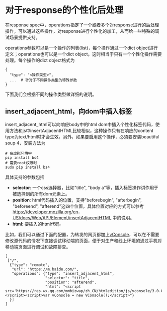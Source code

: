 # 对于response的个性化后处理

在response spec中，operations指定了一个或者多个对response进行的后处理操作，可以通过这些操作，对response进行个性化的加工，从而给一些特殊的调试场景提供支持。

operations参数可以是一个操作的列表(list)，每个操作通过一个dict object进行定义；operations也可以是一个dict object，这时相当于只有一个个性化操作需要处理。每个操作的dict object格式为

```
{
  "type": "<操作类型>",
  ...  # 针对于不同操作类型的特殊参数
}
```

下面我们会根据不同的操作类型做详细的说明。

## insert\_adjacent\_html，向dom中插入标签

insert\_adjacent\_html可以向响应body中的html dom中插入个性化标签代码，使用方法和js中insertAdjacentHTML比较相似，这种操作只有在响应的content type为text/html时才会生效。另外，如果要启用这个操作，必须要安装beautiful soup 4，安装方法为

```
# 在虚拟环境中
pip install bs4
# 需要root权限时
sudo pip install bs4
```

具体支持的参数包括

- __selector__: 一个css选择器，比如"title", "body a"等，插入标签操作讲作用于被选择到的所有dom元素上。
- __position__: html代码插入的位置，支持"beforebegin", "afterbegin", "beforeend", "afterend"这四个位置，具体位置对应的方式可以参考 https://developer.mozilla.org/en-US/docs/Web/API/Element/insertAdjacentHTML 中的说明。
- __html__: 要插入的html代码。

比如，我们可以通过下面的配置，为转发的网页都加上[vConsole](https://github.com/Tencent/vConsole)，可以在不需要修改源代码的情况下直接调试移动端的页面，便于对生产和线上环境的通过手机对移动端页面进行调试和故障排查。

```
[
 ["/",
  {"type": "remote",
   "url": "https://m.baidu.com/",
   "operations": {"type": "insert_adjacent_html",
                  "selector": "title",
                  "position": "afterend",
                  "html": "<script src='https://res.wx.qq.com/mmbizwap/zh_CN/htmledition/js/vconsole/3.0.0/vconsole.min.js'></script><script>var vConsole = new VConsole();</script>"}
  }]
]
```